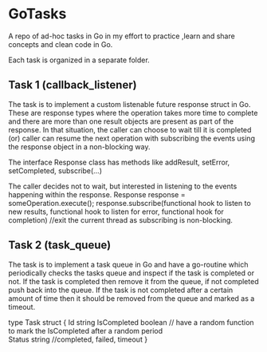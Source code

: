 # GoTasks
A repo of ad-hoc tasks in Go in my effort to practice ,learn and share concepts and clean code in Go.

Each task is organized in a separate folder. 

Task 1 (callback_listener)
--------------------------
The task is to implement a custom listenable future response struct in Go. These are response types where the operation takes more time to complete and there are more than one result objects are present as part of the response. In that situation, the caller can choose to wait till it is completed (or) caller can resume the next operation with subscribing the events using the response object in a non-blocking way.

The interface Response class has methods like addResult, setError, setCompleted, subscribe(...)

The caller decides not to wait, but interested in listening to the events happening within the response.
Response response = someOperation.execute();
response.subscribe(functional hook to listen to new results, functional hook to listen for error, functional hook for completion)
//exit the current thread as subscribing is non-blocking.


Task 2 (task_queue)
-------------------
The task is to implement a task queue in Go and have a go-routine which periodically checks the tasks queue and inspect if the task is completed or not. If the task is completed then remove it from the queue, if not completed push back into the queue. If the task is not completed after a certain amount of time then it should be removed from the queue and marked as a timeout. 

type Task struct {
   Id string
   IsCompleted boolean // have a random function to mark the IsCompleted after a random period  
   Status string //completed, failed, timeout
}
